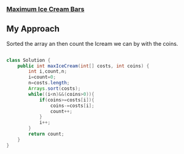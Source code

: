 ### [Maximum Ice Cream Bars](https://leetcode.com/problems/maximum-ice-cream-bars/)

## My Approach 

Sorted the array an then count the Icream we can by with the coins.

```java

class Solution {
    public int maxIceCream(int[] costs, int coins) {
        int i,count,n;
        i=count=0;
        n=costs.length;
        Arrays.sort(costs);
        while((i<n)&&(coins>0)){
            if(coins>=costs[i]){
                coins-=costs[i];
                count++;
            }
            i++;
        }
        return count;
    }
}

```

